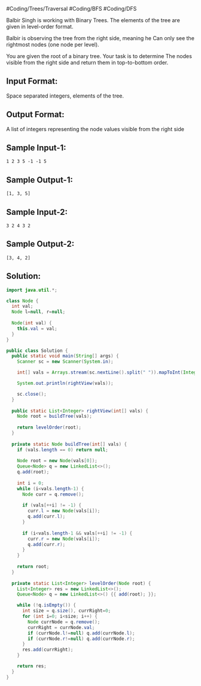 #Coding/Trees/Traversal #Coding/BFS #Coding/DFS 

Balbir Singh is working with Binary Trees.
The elements of the tree are given in level-order format.

Balbir is observing the tree from the right side, meaning he 
Can only see the rightmost nodes (one node per level).

You are given the root of a binary tree. Your task is to determine 
The nodes visible from the right side and return them in top-to-bottom order.

Input Format:
-------------
Space separated integers, elements of the tree.

Output Format:
--------------
A list of integers representing the node values visible from the right side


Sample Input-1:
---------------
```
1 2 3 5 -1 -1 5
```

Sample Output-1:
----------------
```
[1, 3, 5]
```



Sample Input-2:
---------------
```
3 2 4 3 2
```

Sample Output-2:
----------------
```
[3, 4, 2]
```

## Solution:

```java
import java.util.*;

class Node {
  int val;
  Node l=null, r=null;
  
  Node(int val) {
    this.val = val;
  }
}

public class Solution {
  public static void main(String[] args) {
    Scanner sc = new Scanner(System.in);

    int[] vals = Arrays.stream(sc.nextLine().split(" ")).mapToInt(Integer::parseInt).toArray();

    System.out.println(rightView(vals));

    sc.close();
  }
    
  public static List<Integer> rightView(int[] vals) {
    Node root = buildTree(vals);
    
    return levelOrder(root);
  }
  
  private static Node buildTree(int[] vals) {
    if (vals.length == 0) return null;
    
    Node root = new Node(vals[0]);
    Queue<Node> q = new LinkedList<>();
    q.add(root);
    
    int i = 0;
    while (i<vals.length-1) {
      Node curr = q.remove();
      
      if (vals[++i] != -1) {
        curr.l = new Node(vals[i]);
        q.add(curr.l);
      }
      
      if (i<vals.length-1 && vals[++i] != -1) {
        curr.r = new Node(vals[i]);
        q.add(curr.r);
      }
    }
    
    return root;
  }
    
  private static List<Integer> levelOrder(Node root) {
    List<Integer> res = new LinkedList<>();
    Queue<Node> q = new LinkedList<>() {{ add(root); }};

    while (!q.isEmpty()) {
      int size = q.size(), currRight=0;
      for (int i=0; i<size; i++) {
        Node currNode = q.remove();
        currRight = currNode.val;
        if (currNode.l!=null) q.add(currNode.l);
        if (currNode.r!=null) q.add(currNode.r);
      }
      res.add(currRight);
    }

    return res;
  }
}
```
